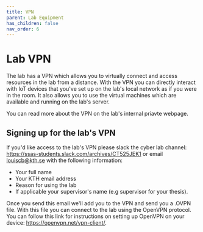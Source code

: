 ```yaml
---
title: VPN  
parent: Lab Equipment
has_children: false
nav_order: 6
---
```


# Lab VPN

The lab has a VPN which allows you to virtually connect and access resources in the lab from a distance. With the VPN you can directly interact with IoT devices that you've set up on the lab's local network as if you were in the room. It also allows you to use the virtual machines which are available and running on the lab's server.

You can read more about the VPN on the lab's internal priavte webpage.

## Signing up for the lab's VPN

If you'd like access to the lab's VPN please slack the cyber lab channel: <https://ssas-students.slack.com/archives/CT525JEK1> or email [louiscb@kth.se](mailto:louiscb@kth.se) with the following information:

- Your full name 
- Your KTH email address
- Reason for using the lab 
- If applicable your supervisor's name (e.g supervisor for your thesis).

Once you send this email we'll add you to the VPN and send you a .OVPN file. With this file you can connect to the lab using the OpenVPN protocol. You can follow this link for instructions on setting up OpenVPN on your device: <https://openvpn.net/vpn-client/>.